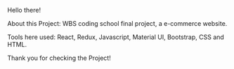 Hello there! 

About this Project: WBS coding school final project, a e-commerce website.

Tools here used: React, Redux, Javascript, Material UI, Bootstrap, CSS and HTML.

Thank you for checking the Project!
